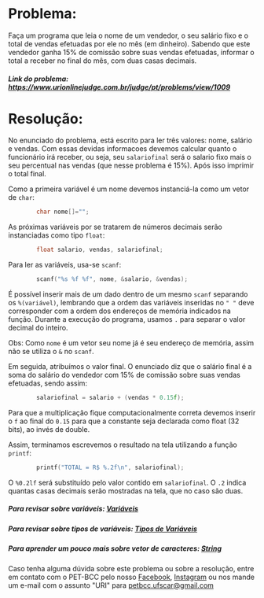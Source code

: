 # Problema:
 
Faça um programa que leia o nome de um vendedor, o seu salário fixo e o total de vendas efetuadas por ele no mês (em dinheiro). Sabendo que este vendedor ganha 15% de comissão sobre suas vendas efetuadas, informar o total a receber no final do mês, com duas casas decimais.
 
##### Link do problema: https://www.urionlinejudge.com.br/judge/pt/problems/view/1009
 
# Resolução:
 
No enunciado do problema, está escrito para ler três valores: nome, salário e vendas. Com essas devidas informacoes devemos calcular quanto o funcionário irá receber, ou seja, seu `salariofinal` será o salario fixo mais o seu percentual nas vendas (que nesse problema é 15%). Após isso imprimir o total final.
 
Como a primeira variável é um nome devemos instanciá-la como um vetor de `char`:
 
```c
        char nome[]="";
```
 
As próximas variáveis por se tratarem de números decimais serão instanciadas como tipo `float`:
 
```c
        float salario, vendas, salariofinal; 
``` 
 
Para ler as variáveis, usa-se `scanf`:
 
```c
        scanf("%s %f %f", nome, &salario, &vendas);
```
 
É possível inserir mais de um dado dentro de um mesmo `scanf` separando os `%(variável)`, lembrando que a ordem das variáveis inseridas no `" "` deve corresponder com a ordem dos endereços de memória indicados na função. Durante a execução do programa, usamos `.` para separar o valor decimal do inteiro.
 
Obs: Como `nome` é um vetor seu nome já é seu endereço de memória, assim não se utiliza o `&` no `scanf`.
 
Em seguida, atribuímos o valor final. O enunciado diz que o salário final é a soma do salário do vendedor com 15% de comissão sobre suas vendas efetuadas, sendo assim:
 
```c
        salariofinal = salario + (vendas * 0.15f);
```
 
Para que a multiplicação fique computacionalmente correta devemos inserir o `f` ao final do `0.15` para que a constante seja declarada como float (32 bits), ao invés de double.
 
 
Assim, terminamos escrevemos o resultado na tela utilizando a função `printf`:
 
```c
        printf("TOTAL = R$ %.2f\n", salariofinal);
```
 
O `%0.2lf` será substituído pelo valor contido em `salariofinal`. O `.2` indica quantas casas decimais serão mostradas na tela, que no caso são duas.
 
##### Para revisar sobre variáveis: [Variáveis](http://linguagemc.com.br/variaveis-em-linguagem-c/)
 
##### Para revisar sobre tipos de variáveis: [Tipos de Variáveis](http://linguagemc.com.br/tipos-de-dados-em-c/)
 
##### Para aprender um pouco mais sobre vetor de caracteres: [String](http://linguagemc.com.br/string-em-c-vetor-de-caracteres/)
 
Caso tenha alguma dúvida sobre este problema ou sobre a resolução, entre em contato com o PET-BCC pelo nosso
[Facebook](https://www.facebook.com/petbcc/),
[Instagram](https://www.instagram.com/petbcc.ufscar/)
ou nos mande um e-mail com o assunto "URI" para  petbcc.ufscar@gmail.com
 
